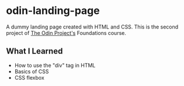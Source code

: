 # odin-landing-page
A dummy landing page created with HTML and CSS. This is the second project of <a href="https://www.theodinproject.com/">The Odin Project's</a> Foundations course.

## What I Learned
- How to use the "div" tag in HTML
- Basics of CSS
- CSS flexbox
